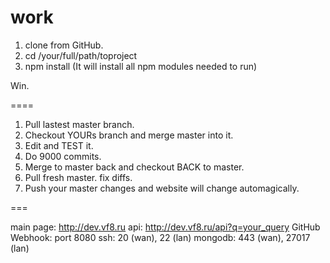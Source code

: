 work
====

1. clone from GitHub.
2. cd /your/full/path/toproject
3. npm install (It will install all npm modules needed to run)

Win.

====

1. Pull lastest master branch.
2. Checkout YOURs branch and merge master into it.
3. Edit and TEST it.
4. Do 9000 commits.
5. Merge to master back and checkout BACK to master.
6. Pull fresh master. fix diffs.
7. Push your master changes and website will change automagically.

===

main page: http://dev.vf8.ru
api: http://dev.vf8.ru/api?q=your_query
GitHub Webhook: port 8080
ssh: 20 (wan), 22 (lan)
mongodb: 443 (wan), 27017 (lan)